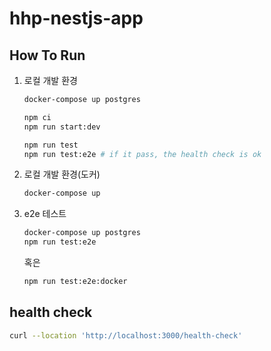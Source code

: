 # hhp-nestjs-app

## How To Run

1. 로컬 개발 환경

    ```bash
    docker-compose up postgres

    npm ci
    npm run start:dev

    npm run test
    npm run test:e2e # if it pass, the health check is ok
    ```

2. 로컬 개발 환경(도커)

    ```bash
    docker-compose up
    ```

3. e2e 테스트

    ```bash
    docker-compose up postgres
    npm run test:e2e
    ```

    혹은

    ```bash
    npm run test:e2e:docker
    ```

## health check

```bash
curl --location 'http://localhost:3000/health-check'
```